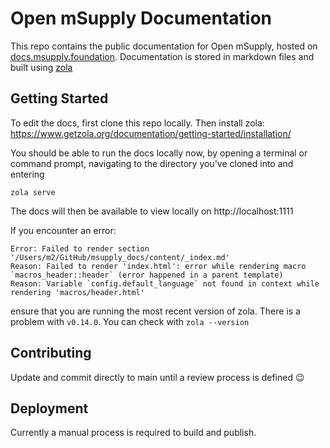 # Open mSupply Documentation

This repo contains the public documentation for Open mSupply, hosted on [docs.msupply.foundation](https://docs.msupply.foundation/docs/introduction/).
Documentation is stored in markdown files and built using [zola](https://www.getzola.org/documentation/getting-started/installation/)

## Getting Started

To edit the docs, first clone this repo locally. Then install zola: https://www.getzola.org/documentation/getting-started/installation/

You should be able to run the docs locally now, by opening a terminal or command prompt, navigating to the directory you've cloned into and entering

```
zola serve
```

The docs will then be available to view locally on http://localhost:1111

If you encounter an error:

```
Error: Failed to render section '/Users/m2/GitHub/msupply_docs/content/_index.md'
Reason: Failed to render 'index.html': error while rendering macro `macros_header::header` (error happened in a parent template)
Reason: Variable `config.default_language` not found in context while rendering 'macros/header.html'
```

ensure that you are running the most recent version of zola. There is a problem with `v0.14.0`. You can check with `zola --version`

## Contributing

Update and commit directly to main until a review process is defined :wink:

## Deployment

Currently a manual process is required to build and publish.

